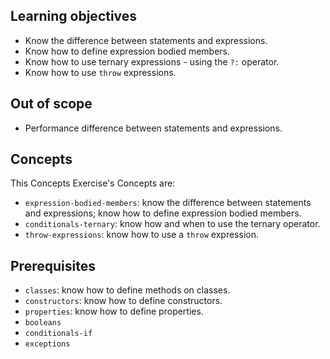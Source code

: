 ## Learning objectives

- Know the difference between statements and expressions.
- Know how to define expression bodied members.
- Know how to use ternary expressions - using the `?:` operator.
- Know how to use `throw` expressions.

## Out of scope

- Performance difference between statements and expressions.

## Concepts

This Concepts Exercise's Concepts are:

- `expression-bodied-members`: know the difference between statements and expressions; know how to define expression bodied members.
- `conditionals-ternary`: know how and when to use the ternary operator.
- `throw-expressions`: know how to use a `throw` expression.

## Prerequisites

- `classes`: know how to define methods on classes.
- `constructors`: know how to define constructors.
- `properties`: know how to define properties.
- `booleans`
- `conditionals-if`
- `exceptions`
